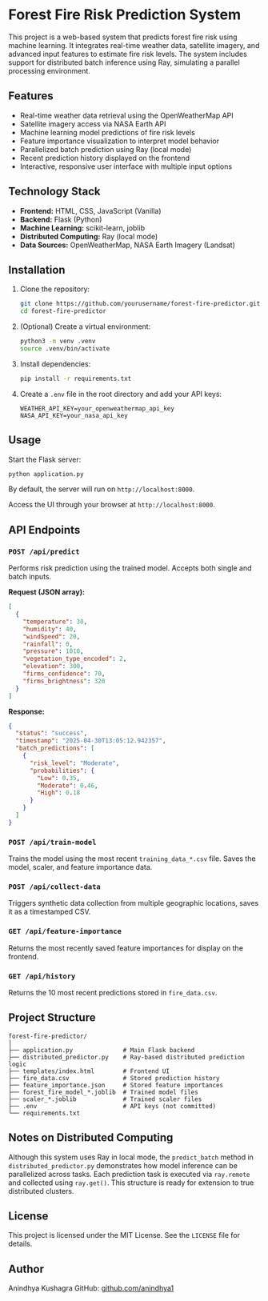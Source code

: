 # Forest Fire Risk Prediction System

This project is a web-based system that predicts forest fire risk using machine learning. It integrates real-time weather data, satellite imagery, and advanced input features to estimate fire risk levels. The system includes support for distributed batch inference using Ray, simulating a parallel processing environment.

## Features

- Real-time weather data retrieval using the OpenWeatherMap API
- Satellite imagery access via NASA Earth API
- Machine learning model predictions of fire risk levels
- Feature importance visualization to interpret model behavior
- Parallelized batch prediction using Ray (local mode)
- Recent prediction history displayed on the frontend
- Interactive, responsive user interface with multiple input options

## Technology Stack

- **Frontend:** HTML, CSS, JavaScript (Vanilla)
- **Backend:** Flask (Python)
- **Machine Learning:** scikit-learn, joblib
- **Distributed Computing:** Ray (local mode)
- **Data Sources:** OpenWeatherMap, NASA Earth Imagery (Landsat)

## Installation

1. Clone the repository:

    ```bash
    git clone https://github.com/yourusername/forest-fire-predictor.git
    cd forest-fire-predictor
    ```

2. (Optional) Create a virtual environment:

    ```bash
    python3 -m venv .venv
    source .venv/bin/activate
    ```

3. Install dependencies:

    ```bash
    pip install -r requirements.txt
    ```

4. Create a `.env` file in the root directory and add your API keys:

    ```dotenv
    WEATHER_API_KEY=your_openweathermap_api_key
    NASA_API_KEY=your_nasa_api_key
    ```

## Usage

Start the Flask server:

```bash
python application.py
```

By default, the server will run on `http://localhost:8000`.

Access the UI through your browser at `http://localhost:8000`.

## API Endpoints

### `POST /api/predict`

Performs risk prediction using the trained model. Accepts both single and batch inputs.

**Request (JSON array):**

```json
[
  {
    "temperature": 30,
    "humidity": 40,
    "windSpeed": 20,
    "rainfall": 0,
    "pressure": 1010,
    "vegetation_type_encoded": 2,
    "elevation": 300,
    "firms_confidence": 70,
    "firms_brightness": 320
  }
]
```

**Response:**

```json
{
  "status": "success",
  "timestamp": "2025-04-30T13:05:12.942357",
  "batch_predictions": [
    {
      "risk_level": "Moderate",
      "probabilities": {
        "Low": 0.35,
        "Moderate": 0.46,
        "High": 0.18
      }
    }
  ]
}
```

### `POST /api/train-model`

Trains the model using the most recent `training_data_*.csv` file. Saves the model, scaler, and feature importance data.

### `POST /api/collect-data`

Triggers synthetic data collection from multiple geographic locations, saves it as a timestamped CSV.

### `GET /api/feature-importance`

Returns the most recently saved feature importances for display on the frontend.

### `GET /api/history`

Returns the 10 most recent predictions stored in `fire_data.csv`.

## Project Structure

```
forest-fire-predictor/
│
├── application.py              # Main Flask backend
├── distributed_predictor.py    # Ray-based distributed prediction logic
├── templates/index.html        # Frontend UI
├── fire_data.csv               # Stored prediction history
├── feature_importance.json     # Stored feature importances
├── forest_fire_model_*.joblib  # Trained model files
├── scaler_*.joblib             # Trained scaler files
├── .env                        # API keys (not committed)
└── requirements.txt
```

## Notes on Distributed Computing

Although this system uses Ray in local mode, the `predict_batch` method in `distributed_predictor.py` demonstrates how model inference can be parallelized across tasks. Each prediction task is executed via `ray.remote` and collected using `ray.get()`. This structure is ready for extension to true distributed clusters.

## License

This project is licensed under the MIT License. See the `LICENSE` file for details.

## Author

Anindhya Kushagra
GitHub: [github.com/anindhya1](https://github.com/anindhya1)
